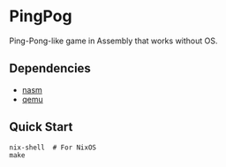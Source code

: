 # PingPog

Ping-Pong-like game in Assembly that works without OS.

## Dependencies

- [nasm](https://www.nasm.us/)
- [qemu](https://www.qemu.org/)

## Quick Start

```fish
nix-shell  # For NixOS
make
```
